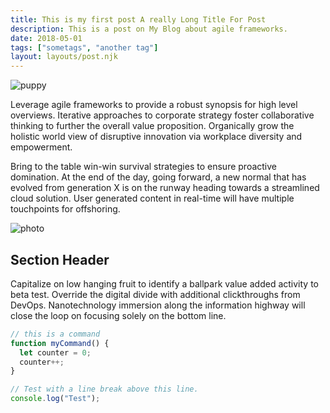 ```yaml
---
title: This is my first post A really Long Title For Post
description: This is a post on My Blog about agile frameworks.
date: 2018-05-01
tags: ["sometags", "another tag"]
layout: layouts/post.njk
---
```


![puppy](https://picsum.photos/id/27/768/400)

Leverage agile frameworks to provide a robust synopsis for high level overviews. Iterative approaches to corporate strategy foster collaborative thinking to further the overall value proposition. Organically grow the holistic world view of disruptive innovation via workplace diversity and empowerment.

Bring to the table win-win survival strategies to ensure proactive domination. At the end of the day, going forward, a new normal that has evolved from generation X is on the runway heading towards a streamlined cloud solution. User generated content in real-time will have multiple touchpoints for offshoring.

![photo](https://picsum.photos/id/47/1200/800)

## Section Header

Capitalize on low hanging fruit to identify a ballpark value added activity to beta test. Override the digital divide with additional clickthroughs from DevOps. Nanotechnology immersion along the information highway will close the loop on focusing solely on the bottom line.

```javascript
// this is a command
function myCommand() {
  let counter = 0;
  counter++;
}

// Test with a line break above this line.
console.log("Test");
```
